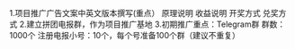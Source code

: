 1.项目推广广告文案中英文版本撰写(重点）
原理说明
收益说明
开奖方式
兑奖方式
2.建立拼团电报群，作为项目推广基地
3.初期推广重点：Telegram群
群数：1000个
注册电报小号：10个，每个号准备100个群（建议不重复）
